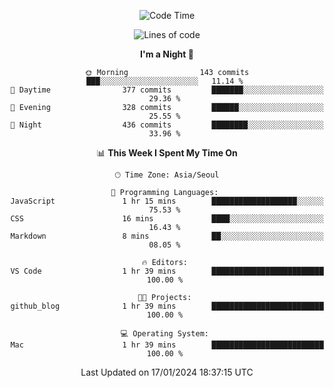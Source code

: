 <div align=center>
 
<!--START_SECTION:waka-->
![Code Time](http://img.shields.io/badge/Code%20Time-399%20hrs%2045%20mins-blue)

![Lines of code](https://img.shields.io/badge/From%20Hello%20World%20I%27ve%20Written-3.2%20million%20lines%20of%20code-blue)

**I'm a Night 🦉** 

```text
🌞 Morning                143 commits         ███░░░░░░░░░░░░░░░░░░░░░░   11.14 % 
🌆 Daytime                377 commits         ███████░░░░░░░░░░░░░░░░░░   29.36 % 
🌃 Evening                328 commits         ██████░░░░░░░░░░░░░░░░░░░   25.55 % 
🌙 Night                  436 commits         ████████░░░░░░░░░░░░░░░░░   33.96 % 
```


📊 **This Week I Spent My Time On** 

```text
🕑︎ Time Zone: Asia/Seoul

💬 Programming Languages: 
JavaScript               1 hr 15 mins        ███████████████████░░░░░░   75.53 % 
CSS                      16 mins             ████░░░░░░░░░░░░░░░░░░░░░   16.43 % 
Markdown                 8 mins              ██░░░░░░░░░░░░░░░░░░░░░░░   08.05 % 

🔥 Editors: 
VS Code                  1 hr 39 mins        █████████████████████████   100.00 % 

🐱‍💻 Projects: 
github_blog              1 hr 39 mins        █████████████████████████   100.00 % 

💻 Operating System: 
Mac                      1 hr 39 mins        █████████████████████████   100.00 % 
```


 Last Updated on 17/01/2024 18:37:15 UTC
<!--END_SECTION:waka-->
 </div>
